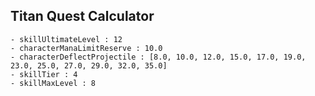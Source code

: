 ## Titan Quest Calculator

    - skillUltimateLevel : 12
    - characterManaLimitReserve : 10.0
    - characterDeflectProjectile : [8.0, 10.0, 12.0, 15.0, 17.0, 19.0, 23.0, 25.0, 27.0, 29.0, 32.0, 35.0]
    - skillTier : 4
    - skillMaxLevel : 8
